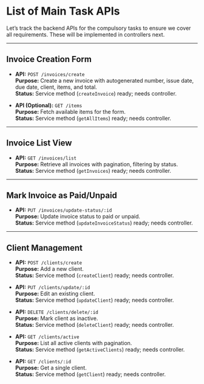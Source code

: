 # List of Main Task APIs

Let’s track the backend APIs for the compulsory tasks to ensure we cover all requirements. These will be implemented in controllers next.

---

## Invoice Creation Form

- **API:** `POST /invoices/create`  
  **Purpose:** Create a new invoice with autogenerated number, issue date, due date, client, items, and total.  
  **Status:** Service method (`createInvoice`) ready; needs controller.

- **API (Optional):** `GET /items`  
  **Purpose:** Fetch available items for the form.  
  **Status:** Service method (`getAllItems`) ready; needs controller.

---

## Invoice List View

- **API:** `GET /invoices/list`  
  **Purpose:** Retrieve all invoices with pagination, filtering by status.  
  **Status:** Service method (`getInvoices`) ready; needs controller.

---

## Mark Invoice as Paid/Unpaid

- **API:** `PUT /invoices/update-status/:id`  
  **Purpose:** Update invoice status to paid or unpaid.  
  **Status:** Service method (`updateInvoiceStatus`) ready; needs controller.

---

## Client Management

- **API:** `POST /clients/create`  
  **Purpose:** Add a new client.  
  **Status:** Service method (`createClient`) ready; needs controller.

- **API:** `PUT /clients/update/:id`  
  **Purpose:** Edit an existing client.  
  **Status:** Service method (`updateClient`) ready; needs controller.

- **API:** `DELETE /clients/delete/:id`  
  **Purpose:** Mark client as inactive.  
  **Status:** Service method (`deleteClient`) ready; needs controller.

- **API:** `GET /clients/active`  
  **Purpose:** List all active clients with pagination.  
  **Status:** Service method (`getActiveClients`) ready; needs controller.

- **API:** `GET /clients/:id`  
  **Purpose:** Get a single client.  
  **Status:** Service method (`getClient`) ready; needs controller.